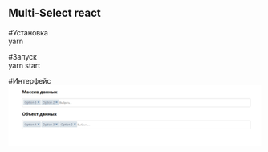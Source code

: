 ## Multi-Select react

#Установка <br>
yarn

#Запуск <br>
yarn start


#Интерфейс <br>
<img src="./src/img/inter.png">